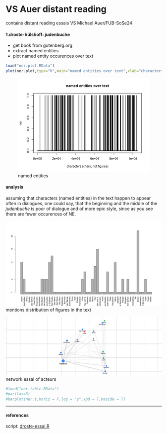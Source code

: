 VS Auer distant reading
================

contains distant reading essais VS Michael Auer/FUB-SoSe24

#### 1.droste-hülshoff: judenbuche

- get book from gutenberg.org
- extract named entities
- plot named entity occurences over text

``` r
load("ner.plot.RData")
plot(ner.plot,type="h",main="named entities over text",xlab="characters (chars, not figures)")
```

<figure>
<img src="README_files/figure-gfm/plot-ner-1.png"
alt="named entities" />
<figcaption aria-hidden="true">named entities</figcaption>
</figure>

#### analysis

assuming that characters (named entities) in the text happen to appear
often in dialogues, one could say, that the beginning and the middle of
the *judenbuche* is poor of dialogue and of more epic style, since as
you see there are fewer occurences of NE.

![](ner-dist.png) mentions distribution of figures in the text

![](acteur_network.png) network essai of acteurs

``` r
#load("ner.table.RData")
#par(las=3)
#barplot(ner.t,horiz = F,log = "y",xpd = T,beside = T)
```

------------------------------------------------------------------------

#### references

script: [droste-essai.R](droste-essai.R)
